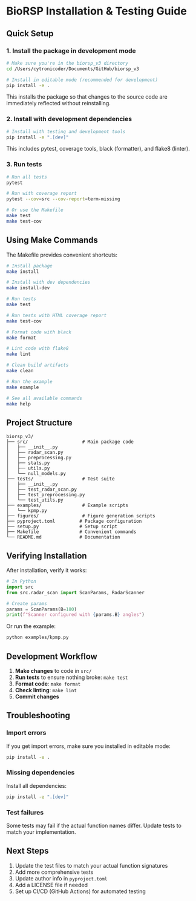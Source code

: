 # BioRSP Installation & Testing Guide

## Quick Setup

### 1. Install the package in development mode

```bash
# Make sure you're in the biorsp_v3 directory
cd /Users/cytronicoder/Documents/GitHub/biorsp_v3

# Install in editable mode (recommended for development)
pip install -e .
```

This installs the package so that changes to the source code are immediately reflected without reinstalling.

### 2. Install with development dependencies

```bash
# Install with testing and development tools
pip install -e ".[dev]"
```

This includes pytest, coverage tools, black (formatter), and flake8 (linter).

### 3. Run tests

```bash
# Run all tests
pytest

# Run with coverage report
pytest --cov=src --cov-report=term-missing

# Or use the Makefile
make test
make test-cov
```

## Using Make Commands

The Makefile provides convenient shortcuts:

```bash
# Install package
make install

# Install with dev dependencies
make install-dev

# Run tests
make test

# Run tests with HTML coverage report
make test-cov

# Format code with black
make format

# Lint code with flake8
make lint

# Clean build artifacts
make clean

# Run the example
make example

# See all available commands
make help
```

## Project Structure

```
biorsp_v3/
├── src/                    # Main package code
│   ├── __init__.py
│   ├── radar_scan.py
│   ├── preprocessing.py
│   ├── stats.py
│   ├── utils.py
│   └── null_models.py
├── tests/                  # Test suite
│   ├── __init__.py
│   ├── test_radar_scan.py
│   ├── test_preprocessing.py
│   └── test_utils.py
├── examples/               # Example scripts
│   └── kpmp.py
├── figures/                # Figure generation scripts
├── pyproject.toml         # Package configuration
├── setup.py               # Setup script
├── Makefile               # Convenient commands
└── README.md              # Documentation
```

## Verifying Installation

After installation, verify it works:

```python
# In Python
import src
from src.radar_scan import ScanParams, RadarScanner

# Create params
params = ScanParams(B=180)
print(f"Scanner configured with {params.B} angles")
```

Or run the example:

```bash
python examples/kpmp.py
```

## Development Workflow

1. **Make changes** to code in `src/`
2. **Run tests** to ensure nothing broke: `make test`
3. **Format code**: `make format`
4. **Check linting**: `make lint`
5. **Commit changes**

## Troubleshooting

### Import errors

If you get import errors, make sure you installed in editable mode:

```bash
pip install -e .
```

### Missing dependencies

Install all dependencies:

```bash
pip install -e ".[dev]"
```

### Test failures

Some tests may fail if the actual function names differ. Update tests to match your implementation.

## Next Steps

1. Update the test files to match your actual function signatures
2. Add more comprehensive tests
3. Update author info in `pyproject.toml`
4. Add a LICENSE file if needed
5. Set up CI/CD (GitHub Actions) for automated testing
